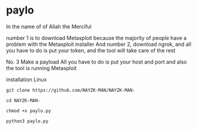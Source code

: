 # paylo

In the name of of Allah the Merciful 

number 1 is to download Metasploit because the majority of people have a problem with the Metasploit installer 
And number 2, download ngrok, and all you have to do is put your token, and the tool will take care of the rest 

No. 3 Make a payload All you have to do is put your host and port and also the tool is running Metasploit 

installation Linux 

`git clone https://github.com/NAYZK-MAN/NAYZK-MAN-`

`cd NAYZK-MAN-`

`chmod +x paylo.py`

`python3 paylo.py`
